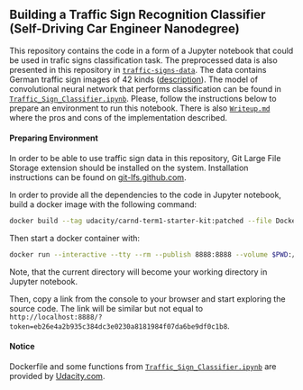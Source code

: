 ## Building a Traffic Sign Recognition Classifier (Self-Driving Car Engineer Nanodegree)

This repository contains the code in a form of a Jupyter notebook that could be
used in trafic signs classification task. The preprocessed data is also presented
in this repository in [`traffic-signs-data`](./traffic-signs-data). The data
contains German traffic sign images of 42 kinds 
([description](http://benchmark.ini.rub.de/?section=gtsrb&subsection=dataset)).
The model of convolutional neural network that performs classification
can be found in [`Traffic_Sign_Classifier.ipynb`](./Traffic_Sign_Classifier.ipynb). Please, follow
the instructions below to prepare an environment to run this notebook.
There is also [`Writeup.md`](./Writeup.md) where the pros and cons of the implementation described.

#### Preparing Environment
In order to be able to use traffic sign data in this repository, Git Large File Storage extension 
should be installed on the system. Installation instructions can be found on 
[git-lfs.github.com](https://git-lfs.github.com).

In order to provide all the dependencies to the code in Jupyter notebook,
build a docker image with the following command:
```bash
docker build --tag udacity/carnd-term1-starter-kit:patched --file Dockerfile .
```
Then start a docker container with:
```bash
docker run --interactive --tty --rm --publish 8888:8888 --volume $PWD:/src udacity/carnd-term1-starter-kit:patched
```
Note, that the current directory will become your working directory in Jupyter notebook.

Then, copy a link from the console to your browser and start exploring
the source code. The link will be similar but not equal to
`http://localhost:8888/?token=eb26e4a2b935c384dc3e0230a8181984f07da6be9df0c1b8`.

#### Notice
Dockerfile and some functions from [`Traffic_Sign_Classifier.ipynb`](./Traffic_Sign_Classifier.ipynb) are
provided by [Udacity.com](https://www.udacity.com).

